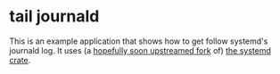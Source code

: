 # tail journald

This is an example application that shows how to get follow systemd's journald
log. It uses (a [hopefully soon upstreamed
fork](https://github.com/jmesmon/rust-systemd/pull/35) of) [the systemd
crate](https://crates.io/crates/systemd).
